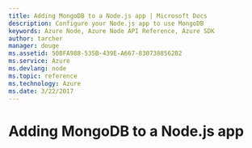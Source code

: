```yaml
---
title: Adding MongoDB to a Node.js app | Microsoft Docs
description: Configure your Node.js app to use MongoDB
keywords: Azure Node, Azure Node API Reference, Azure SDK
author: tarcher
manager: douge
ms.assetid: 50BFA988-535B-439E-A667-8307388562B2 
ms.service: Azure
ms.devlang: node
ms.topic: reference
ms.technology: Azure
ms.date: 3/22/2017
---
```


# Adding MongoDB to a Node.js app
